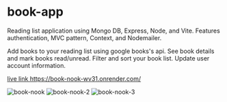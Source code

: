 # book-app

Reading list application using Mongo DB, Express, Node, and Vite.
Features authentication, MVC pattern, Context, and Nodemailer. 

Add books to your reading list using google books's api. 
See book details and mark books read/unread.
Filter and sort your book list. 
Update user account information.

[live link ](https://book-nook-wv31.onrender.com/
)https://book-nook-wv31.onrender.com/

![book-nook](https://github.com/joneskb1/book-app/assets/74384950/944ec83a-2de5-4424-97d5-102e1983ac7c)
![book-nook-2](https://github.com/joneskb1/book-app/assets/74384950/88af3e16-b454-4646-8371-f289a6fc5c37)
![book-nook-3](https://github.com/joneskb1/book-app/assets/74384950/442ec54d-871a-4fb6-b2ab-cc958d746430)
